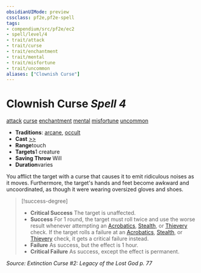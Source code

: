 ```yaml
---
obsidianUIMode: preview
cssclass: pf2e,pf2e-spell
tags:
- compendium/src/pf2e/ec2
- spell/level/4
- trait/attack
- trait/curse
- trait/enchantment
- trait/mental
- trait/misfortune
- trait/uncommon
aliases: ["Clownish Curse"]
---
```

# Clownish Curse *Spell 4*   
[attack](/rules/traits/attack.md)  [curse](/rules/traits/curse.md)  [enchantment](/rules/traits/enchantment.md)  [mental](/rules/traits/mental.md)  [misfortune](/rules/traits/misfortune.md)  [uncommon](/rules/traits/uncommon.md)  

- **Traditions**: [arcane](/rules/traits/arcane.md), [occult](/rules/traits/occult.md)
- **Cast** [>>](/rules/core-rulebook/chapter-9-playing-the-game.md#Actions "Two-Action") 
- **Range**touch
- **Targets**1 creature
- **Saving Throw** Will
- **Duration**varies

You afflict the target with a curse that causes it to emit ridiculous noises as it moves. Furthermore, the target's hands and feet become awkward and uncoordinated, as though it were wearing oversized gloves and shoes.

> [!success-degree] 
> - **Critical Success** The target is unaffected.
> - **Success** For 1 round, the target must roll twice and use the worse result whenever attempting an [Acrobatics](/compendium/skills.md#Acrobatics), [Stealth](/compendium/skills.md#Stealth), or [Thievery](/compendium/skills.md#Thievery) check. If the target rolls a failure at an [Acrobatics](/compendium/skills.md#Acrobatics), [Stealth](/compendium/skills.md#Stealth), or [Thievery](/compendium/skills.md#Thievery) check, it gets a critical failure instead.
> - **Failure** As success, but the effect is 1 hour.
> - **Critical Failure** As success, except the effect is permanent.

*Source: Extinction Curse #2: Legacy of the Lost God p. 77*
